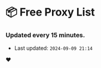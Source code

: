 # :package: Free Proxy List
### Updated every 15 minutes.

- Last updated: `2024-09-09 21:14`

:heart:

